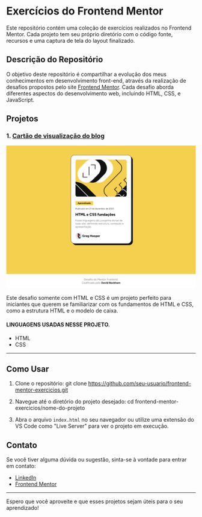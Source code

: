 # Exercícios do Frontend Mentor

Este repositório contém uma coleção de exercícios realizados no Frontend Mentor. Cada projeto tem seu próprio diretório com o código fonte, recursos e uma captura de tela do layout finalizado.

## Descrição do Repositório

O objetivo deste repositório é compartilhar a evolução dos meus conhecimentos em desenvolvimento front-end, através da realização de desafios propostos pelo site [Frontend Mentor](https://www.frontendmentor.io/). Cada desafio aborda diferentes aspectos do desenvolvimento web, incluindo HTML, CSS, e JavaScript.

## Projetos

### 1. [Cartão de visualização do blog]()

![Cartão de visualização do blog](./Cartão%20de%20visualização%20do%20blog/assets/images/screenshot.png)

Este desafio somente com HTML e CSS é um projeto perfeito para iniciantes que querem se familiarizar com os fundamentos de HTML e CSS, como a estrutura HTML e o modelo de caixa.
#### LINGUAGENS USADAS NESSE PROJETO.
- HTML
- CSS
---

## Como Usar

1. Clone o repositório:
   git clone https://github.com/seu-usuario/frontend-mentor-exercicios.git

2. Navegue até o diretório do projeto desejado:
   cd frontend-mentor-exercicios/nome-do-projeto

3. Abra o arquivo `index.html` no seu navegador ou utilize uma extensão do VS Code como "Live Server" para ver o projeto em execução.

## Contato

Se você tiver alguma dúvida ou sugestão, sinta-se à vontade para entrar em contato:

- [LinkedIn](https://www.linkedin.com/in/david-beckham-278644227/)
- [Frontend Mentor](https://www.frontendmentor.io/profile/DavidMarinho2203)

---

Espero que você aproveite e que esses projetos sejam úteis para o seu aprendizado!
